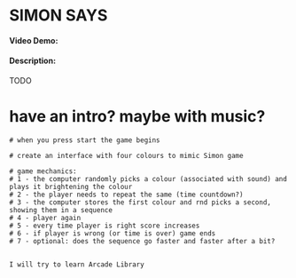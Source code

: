 # SIMON SAYS
#### Video Demo: <URL HERE>
#### Description:
TODO

# have an intro? maybe with music?
    
    # when you press start the game begins
    
    # create an interface with four colours to mimic Simon game
    
    # game mechanics:
    # 1 - the computer randomly picks a colour (associated with sound) and plays it brightening the colour
    # 2 - the player needs to repeat the same (time countdown?)
    # 3 - the computer stores the first colour and rnd picks a second, showing them in a sequence
    # 4 - player again
    # 5 - every time player is right score increases
    # 6 - if player is wrong (or time is over) game ends
    # 7 - optional: does the sequence go faster and faster after a bit?


    I will try to learn Arcade Library